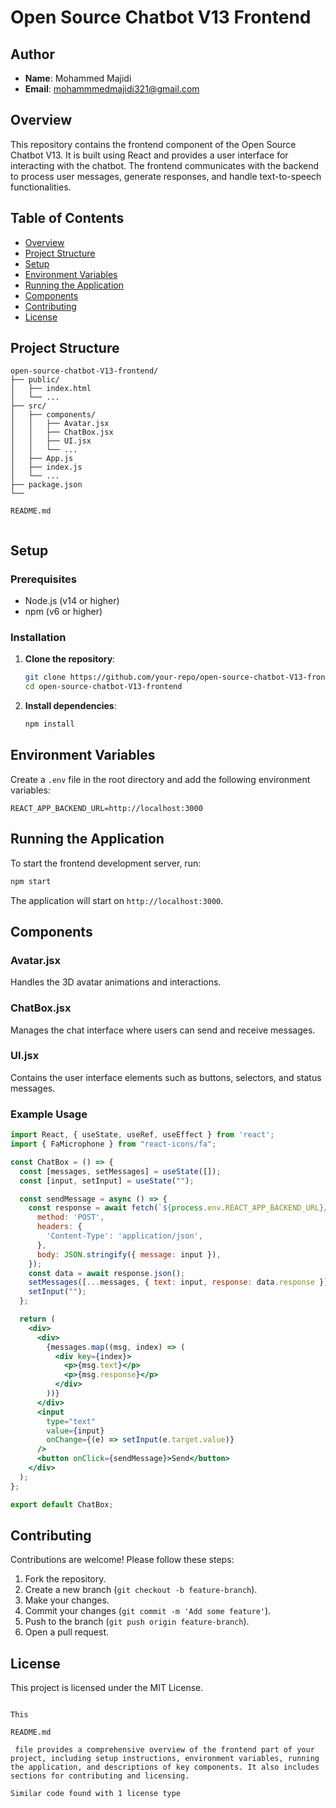 
# Open Source Chatbot V13 Frontend

## Author

- **Name**: Mohammed Majidi
- **Email**: mohammmedmajidi321@gmail.com

## Overview

This repository contains the frontend component of the Open Source Chatbot V13. It is built using React and provides a user interface for interacting with the chatbot. The frontend communicates with the backend to process user messages, generate responses, and handle text-to-speech functionalities.

## Table of Contents

- [Overview](#overview)
- [Project Structure](#project-structure)
- [Setup](#setup)
- [Environment Variables](#environment-variables)
- [Running the Application](#running-the-application)
- [Components](#components)
- [Contributing](#contributing)
- [License](#license)

## Project Structure

```
open-source-chatbot-V13-frontend/
├── public/
│   ├── index.html
│   └── ...
├── src/
│   ├── components/
│   │   ├── Avatar.jsx
│   │   ├── ChatBox.jsx
│   │   ├── UI.jsx
│   │   └── ...
│   ├── App.js
│   ├── index.js
│   └── ...
├── package.json
└── 

README.md


```

## Setup

### Prerequisites

- Node.js (v14 or higher)
- npm (v6 or higher)

### Installation

1. **Clone the repository**:

    ```sh
    git clone https://github.com/your-repo/open-source-chatbot-V13-frontend.git
    cd open-source-chatbot-V13-frontend
    ```

2. **Install dependencies**:

    ```sh
    npm install
    ```

## Environment Variables

Create a `.env` file in the root directory and add the following environment variables:

```env
REACT_APP_BACKEND_URL=http://localhost:3000
```

## Running the Application

To start the frontend development server, run:

```sh
npm start
```

The application will start on `http://localhost:3000`.

## Components

### Avatar.jsx

Handles the 3D avatar animations and interactions.

### ChatBox.jsx

Manages the chat interface where users can send and receive messages.

### UI.jsx

Contains the user interface elements such as buttons, selectors, and status messages.

### Example Usage

```jsx
import React, { useState, useRef, useEffect } from 'react';
import { FaMicrophone } from "react-icons/fa";

const ChatBox = () => {
  const [messages, setMessages] = useState([]);
  const [input, setInput] = useState("");

  const sendMessage = async () => {
    const response = await fetch(`${process.env.REACT_APP_BACKEND_URL}/chat`, {
      method: 'POST',
      headers: {
        'Content-Type': 'application/json',
      },
      body: JSON.stringify({ message: input }),
    });
    const data = await response.json();
    setMessages([...messages, { text: input, response: data.response }]);
    setInput("");
  };

  return (
    <div>
      <div>
        {messages.map((msg, index) => (
          <div key={index}>
            <p>{msg.text}</p>
            <p>{msg.response}</p>
          </div>
        ))}
      </div>
      <input
        type="text"
        value={input}
        onChange={(e) => setInput(e.target.value)}
      />
      <button onClick={sendMessage}>Send</button>
    </div>
  );
};

export default ChatBox;
```

## Contributing

Contributions are welcome! Please follow these steps:

1. Fork the repository.
2. Create a new branch (`git checkout -b feature-branch`).
3. Make your changes.
4. Commit your changes (`git commit -m 'Add some feature'`).
5. Push to the branch (`git push origin feature-branch`).
6. Open a pull request.

## License

This project is licensed under the MIT License.
```

This 

README.md

 file provides a comprehensive overview of the frontend part of your project, including setup instructions, environment variables, running the application, and descriptions of key components. It also includes sections for contributing and licensing.

Similar code found with 1 license type
